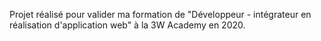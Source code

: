 Projet réalisé pour valider ma formation de "Développeur - intégrateur en réalisation d'application web" à la 3W Academy en 2020.
